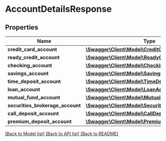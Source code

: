 # AccountDetailsResponse

## Properties
Name | Type | Description | Notes
------------ | ------------- | ------------- | -------------
**credit_card_account** | [**\Swagger\Client\Model\CreditCardAccount**](CreditCardAccount.md) |  | [optional] 
**ready_credit_account** | [**\Swagger\Client\Model\ReadyCreditAccount**](ReadyCreditAccount.md) |  | [optional] 
**checking_account** | [**\Swagger\Client\Model\CheckingAccount**](CheckingAccount.md) |  | [optional] 
**savings_account** | [**\Swagger\Client\Model\SavingsAccount**](SavingsAccount.md) |  | [optional] 
**time_deposit_account** | [**\Swagger\Client\Model\TimeDepositAccount**](TimeDepositAccount.md) |  | [optional] 
**loan_account** | [**\Swagger\Client\Model\LoanAccount**](LoanAccount.md) |  | [optional] 
**mutual_fund_account** | [**\Swagger\Client\Model\MutualFundAccount**](MutualFundAccount.md) |  | [optional] 
**securities_brokerage_account** | [**\Swagger\Client\Model\SecuritiesBrokerageAccount**](SecuritiesBrokerageAccount.md) |  | [optional] 
**call_deposit_account** | [**\Swagger\Client\Model\CallDepositAccount**](CallDepositAccount.md) |  | [optional] 
**premium_deposit_account** | [**\Swagger\Client\Model\PremiumDepositAccount**](PremiumDepositAccount.md) |  | [optional] 

[[Back to Model list]](../../README.md#documentation-for-models) [[Back to API list]](../../README.md#documentation-for-api-endpoints) [[Back to README]](../../README.md)

